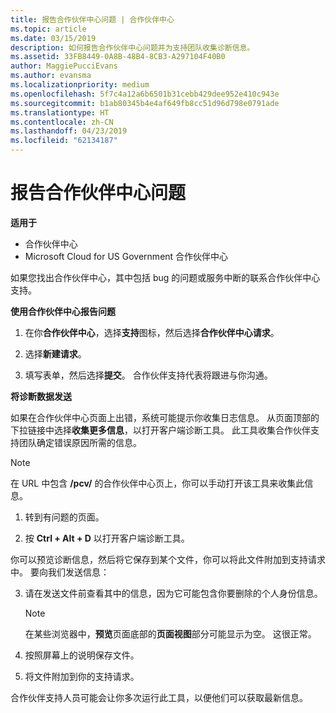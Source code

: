 ```yaml
---
title: 报告合作伙伴中心问题 | 合作伙伴中心
ms.topic: article
ms.date: 03/15/2019
description: 如何报告合作伙伴中心问题并为支持团队收集诊断信息。
ms.assetid: 33FB8449-0A8B-48B4-8CB3-A297104F40B0
author: MaggiePucciEvans
ms.author: evansma
ms.localizationpriority: medium
ms.openlocfilehash: 5f7c4a12a6b6501b31cebb429dee952e410c943e
ms.sourcegitcommit: b1ab80345b4e4af649fb8cc51d96d798e0791ade
ms.translationtype: HT
ms.contentlocale: zh-CN
ms.lasthandoff: 04/23/2019
ms.locfileid: "62134187"
---
```

# <a name="report-problems-with-partner-center"></a>报告合作伙伴中心问题

**适用于**

-  合作伙伴中心
-  Microsoft Cloud for US Government 合作伙伴中心


如果您找出合作伙伴中心，其中包括 bug 的问题或服务中断的联系合作伙伴中心支持。

**使用合作伙伴中心报告问题**

1.  在你**合作伙伴中心**，选择**支持**图标，然后选择**合作伙伴中心请求**。

2.  选择**新建请求**。

3.  填写表单，然后选择**提交**。 合作伙伴支持代表将跟进与你沟通。

**将诊断数据发送**

如果在合作伙伴中心页面上出错，系统可能提示你收集日志信息。 从页面顶部的下拉链接中选择**收集更多信息**，以打开客户端诊断工具。 此工具收集合作伙伴支持团队确定错误原因所需的信息。 

>[!NOTE]
>在 URL 中包含 **/pcv/** 的合作伙伴中心页上，你可以手动打开该工具来收集此信息。

1.  转到有问题的页面。

2.  按 **Ctrl + Alt + D** 以打开客户端诊断工具。

你可以预览诊断信息，然后将它保存到某个文件，你可以将此文件附加到支持请求中。 要向我们发送信息：

3.  请在发送文件前查看其中的信息，因为它可能包含你要删除的个人身份信息。 

    >[!NOTE]
    >在某些浏览器中，**预览**页面底部的**页面视图**部分可能显示为空。 这很正常。

4.  按照屏幕上的说明保存文件。

5.  将文件附加到你的支持请求。

合作伙伴支持人员可能会让你多次运行此工具，以便他们可以获取最新信息。

